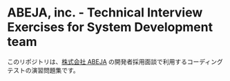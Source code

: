 # ABEJA, inc. - Technical Interview Exercises for System Development team

このリポジトリは、[株式会社 ABEJA](https://abejainc.com/ja/) の開発者採用面談で利用するコーディングテストの演習問題集です。

